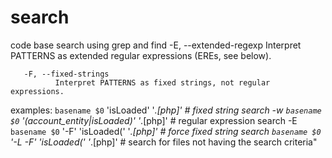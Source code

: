 # search
code base search using grep and find
       -E, --extended-regexp
              Interpret PATTERNS as extended regular expressions (EREs, see below).

       -F, --fixed-strings
              Interpret PATTERNS as fixed strings, not regular expressions.
examples: `basename $0` 'isLoaded' '*.[php]'                    # fixed string search -w
          `basename $0` '(account_entity|isLoaded)' '*.[php]'   # regular expression search -E
          `basename $0` '-F' 'isLoaded(' '*.[php]'              # force fixed string search
          `basename $0` '-L -F' 'isLoaded(' '*.[php]'           # search for files not having the search criteria"
